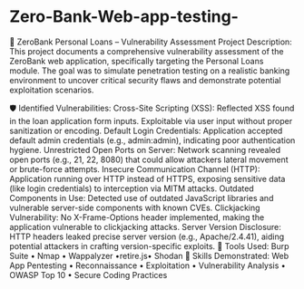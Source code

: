 # Zero-Bank-Web-app-testing-
🔐 ZeroBank Personal Loans – Vulnerability Assessment Project
Description:
This project documents a comprehensive vulnerability assessment of the ZeroBank web application, specifically targeting the Personal Loans module. The goal was to simulate penetration testing on a realistic banking environment to uncover critical security flaws and demonstrate potential exploitation scenarios.

🛡️ Identified Vulnerabilities:
Cross-Site Scripting (XSS):
Reflected XSS found in the loan application form inputs.
Exploitable via user input without proper sanitization or encoding.
Default Login Credentials:
Application accepted default admin credentials (e.g., admin:admin), indicating poor authentication hygiene.
Unrestricted Open Ports on Server:
Network scanning revealed open ports (e.g., 21, 22, 8080) that could allow attackers lateral movement or brute-force attempts.
Insecure Communication Channel (HTTP):
Application running over HTTP instead of HTTPS, exposing sensitive data (like login credentials) to interception via MITM attacks.
Outdated Components in Use:
Detected use of outdated JavaScript libraries and vulnerable server-side components with known CVEs.
Clickjacking Vulnerability:
No X-Frame-Options header implemented, making the application vulnerable to clickjacking attacks.
Server Version Disclosure:
HTTP headers leaked precise server version (e.g., Apache/2.4.41), aiding potential attackers in crafting version-specific exploits.
🧰 Tools Used:
Burp Suite  • Nmap • Wappalyzer •retire.js• Shodan
📌 Skills Demonstrated:
Web App Pentesting • Reconnaissance • Exploitation • Vulnerability Analysis • OWASP Top 10 • Secure Coding Practices

